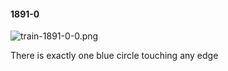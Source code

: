 #### 1891-0
![train-1891-0-0.png](https://github.com/lil-lab/nlvr/raw/master/nlvr/train/images/28/train-1891-0-0.png "train-1891-0-0.png")

There is exactly one blue circle touching any edge